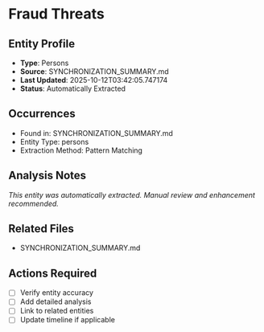 # Fraud Threats

## Entity Profile
- **Type**: Persons
- **Source**: SYNCHRONIZATION_SUMMARY.md
- **Last Updated**: 2025-10-12T03:42:05.747174
- **Status**: Automatically Extracted

## Occurrences
- Found in: SYNCHRONIZATION_SUMMARY.md
- Entity Type: persons
- Extraction Method: Pattern Matching

## Analysis Notes
*This entity was automatically extracted. Manual review and enhancement recommended.*

## Related Files
- SYNCHRONIZATION_SUMMARY.md

## Actions Required
- [ ] Verify entity accuracy
- [ ] Add detailed analysis
- [ ] Link to related entities
- [ ] Update timeline if applicable
